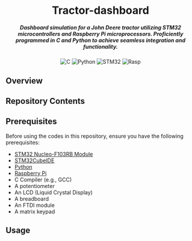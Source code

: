 <div align="center">

# Tractor-dashboard

##### Dashboard simulation for a John Deere tractor utilizing STM32 microcontrollers and Raspberry Pi microprocessors. Proficiently programmed in C and Python to achieve seamless integration and functionality. 

![C](https://img.shields.io/badge/c-%2300599C.svg?style=for-the-badge&logo=c&logoColor=white)
![Python](https://img.shields.io/badge/python-3670A0?style=for-the-badge&logo=python&logoColor=ffdd54)
![STM32](https://img.shields.io/badge/STM32-blue?style=for-the-badge&logo=STM32)
![Rasp](https://img.shields.io/badge/Raspberry%20Pi-gray?style=for-the-badge&logo=Raspberry%20Pi)

</div>

## Overview


## Repository Contents
 

## Prerequisites
Before using the codes in this repository, ensure you have the following prerequisites:
- [STM32 Nucleo-F103RB Module](https://www.st.com/en/evaluation-tools/nucleo-f103rb.html)
- [STM32CubeIDE](https://www.st.com/en/development-tools/stm32cubeide.html)
- [Python](https://www.python.org/downloads/)
- [Raspberry Pi](https://www.raspberrypi.com/products/)
- C Compiler (e.g., GCC)
- A potentiometer
- An LCD (Liquid Crystal Display)
- A breadboard
- An FTDI module
- A matrix keypad

## Usage
